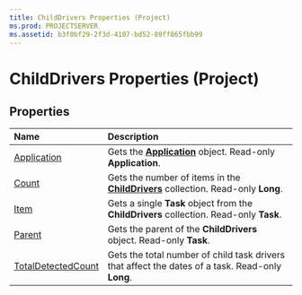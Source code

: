 ```yaml
---
title: ChildDrivers Properties (Project)
ms.prod: PROJECTSERVER
ms.assetid: b3f0bf29-2f3d-4107-bd52-89ff865fbb99
---
```



# ChildDrivers Properties (Project)

## Properties



|**Name**|**Description**|
|:-----|:-----|
|[Application](childdrivers-application-property-project.md)|Gets the  **[Application](application-object-project.md)** object. Read-only **Application**.|
|[Count](childdrivers-count-property-project.md)|Gets the number of items in the  **[ChildDrivers](childdrivers-object-project.md)** collection. Read-only **Long**.|
|[Item](childdrivers-item-property-project.md)|Gets a single  **Task** object from the **ChildDrivers** collection. Read-only **Task**.|
|[Parent](childdrivers-parent-property-project.md)|Gets the parent of the  **ChildDrivers** object. Read-only **Task**.|
|[TotalDetectedCount](childdrivers-totaldetectedcount-property-project.md)|Gets the total number of child task drivers that affect the dates of a task. Read-only  **Long**.|

